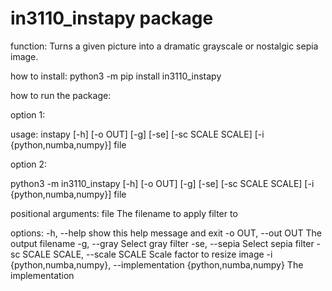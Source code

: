 # in3110_instapy package

function:
Turns a given picture into a dramatic grayscale or nostalgic sepia image.

how to install: 
python3 -m pip install in3110_instapy

how to run the package:

option 1:

usage: instapy [-h] [-o OUT] [-g] [-se] [-sc SCALE SCALE] [-i {python,numba,numpy}] file

option 2:

python3 -m in3110_instapy [-h] [-o OUT] [-g] [-se] [-sc SCALE SCALE] [-i {python,numba,numpy}] file


positional arguments:
  file                  The filename to apply filter to

options:
  -h, --help            show this help message and exit
  -o OUT, --out OUT     The output filename
  -g, --gray            Select gray filter
  -se, --sepia          Select sepia filter
  -sc SCALE SCALE, --scale SCALE
                        Scale factor to resize image
  -i {python,numba,numpy}, --implementation {python,numba,numpy}
                        The implementation

